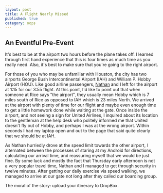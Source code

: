```yaml
---
layout: post
title: A Flight Nearly Missed
published: true
category: oops
---
```

## An Eventful Pre-Event
It's best to be at the airport two hours before the plane takes off. I learned through first hand experience that this is four times as much time as you really need. Also, it's best to make sure that you're going to the right airport.

For those of you who may be unfamiliar with Houston, the city has two airports George Bush Intercontinental Airport (IAH) and William P. Hobby Airport (HOU). Like good airline passengers, [Nathan](https://www.facebook.com/nathan.f.alison "Nathan Alison") and I left for the airport at 1:15 for our 3:55 flight. At this point, I'd like to point out that when someone at Rice says "the airport", they usually mean Hobby which is 7 miles south of Rice as opposed to IAH which is 23 miles North. We arrived at the airport with plenty of time for our flight and maybe even enough time to get a little homework done while waiting at the gate. Once inside the airport, and not seeing a sign for United Airlines, I inquired about its location to the gentleman at the help desk who politely informed me that United doesn't fly out of Hobby, and perhaps I was at the wrong airport. Within seconds I had my laptop open and out to the page that said quite clearly that we should be at IAH.

As Nathan hurriedly drove at the speed limit towards the other airport, I alternated between the processes of staring at my Android for directions, calculating our arrival time, and reassuring myself that we would be just fine. By some luck and mostly the fact that Thursday early afternoon is not a very popular travel time, Nathan and I managed to get through security in twelve minutes. After getting our daily exercise via speed walking, we managed to arrive at our gate not long after they called our boarding group.

The moral of the story: upload your itinerary to DropBox.  